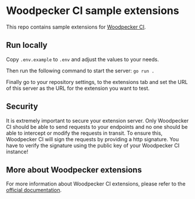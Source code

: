 # Woodpecker CI sample extensions

This repo contains sample extensions for [Woodpecker CI](https://woodpecker-ci.org/).

## Run locally

Copy `.env.example` to `.env` and adjust the values to your needs.

Then run the following command to start the server: `go run .`

Finally go to your repository settings, to the extensions tab and set
the URL of this server as the URL for the extension you want to test.

## Security

It is extremely important to secure your extension server. Only Woodpecker CI
should be able to send requests to your endpoints and no one should be able to
intercept or modify the requests in transit. To ensure this, Woodpecker CI will
sign the requests by providing a http signature. You have to verify the signature
using the public key of your Woodpecker CI instance!

## More about Woodpecker extensions

For more information about Woodpecker CI extensions, please refer to the [official documentation](https://woodpecker-ci.org/docs/usage/extensions/).
